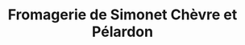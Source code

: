 ---
title: "Fromagerie de Simonet Chèvre et Pélardon"
url: /lasalle/fromagerie-de-simonet-chevre-et-pelardon/
shop: fromage
---
